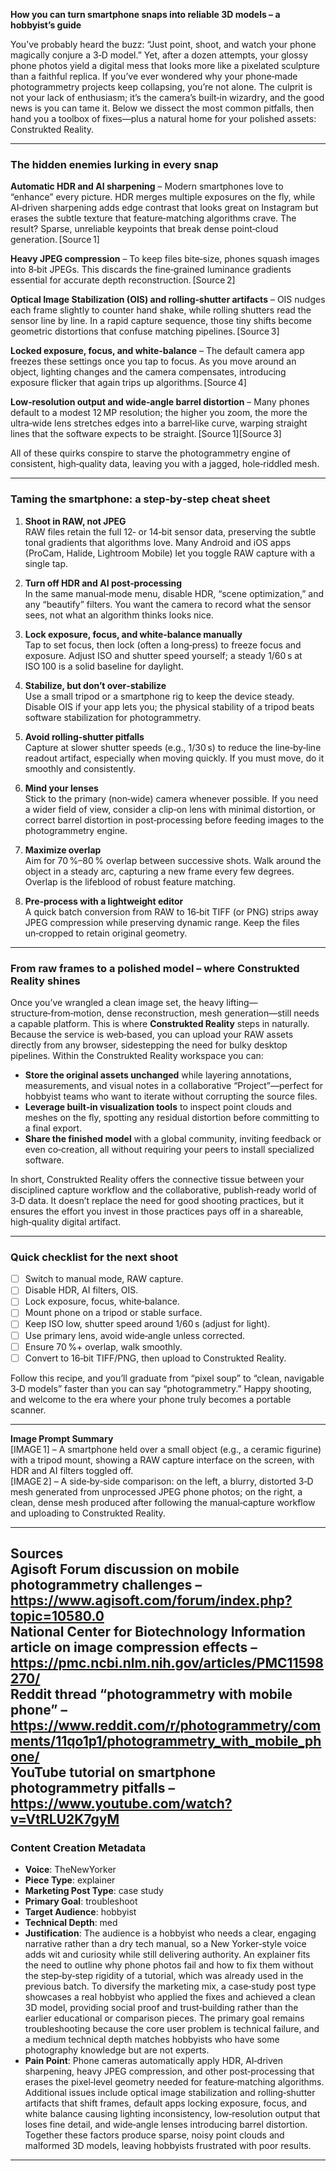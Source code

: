 **How you can turn smartphone snaps into reliable 3D models – a hobbyist’s guide**

You’ve probably heard the buzz: “Just point, shoot, and watch your phone magically conjure a 3‑D model.” Yet, after a dozen attempts, your glossy phone photos yield a digital mess that looks more like a pixelated sculpture than a faithful replica. If you’ve ever wondered why your phone‑made photogrammetry projects keep collapsing, you’re not alone. The culprit is not your lack of enthusiasm; it’s the camera’s built‑in wizardry, and the good news is you can tame it. Below we dissect the most common pitfalls, then hand you a toolbox of fixes—plus a natural home for your polished assets: Construkted Reality.

---

### The hidden enemies lurking in every snap  

**Automatic HDR and AI sharpening** – Modern smartphones love to “enhance” every picture. HDR merges multiple exposures on the fly, while AI‑driven sharpening adds edge contrast that looks great on Instagram but erases the subtle texture that feature‑matching algorithms crave. The result? Sparse, unreliable keypoints that break dense point‑cloud generation. [Source 1]

**Heavy JPEG compression** – To keep files bite‑size, phones squash images into 8‑bit JPEGs. This discards the fine‑grained luminance gradients essential for accurate depth reconstruction. [Source 2]

**Optical Image Stabilization (OIS) and rolling‑shutter artifacts** – OIS nudges each frame slightly to counter hand shake, while rolling shutters read the sensor line by line. In a rapid capture sequence, those tiny shifts become geometric distortions that confuse matching pipelines. [Source 3]

**Locked exposure, focus, and white‑balance** – The default camera app freezes these settings once you tap to focus. As you move around an object, lighting changes and the camera compensates, introducing exposure flicker that again trips up algorithms. [Source 4]

**Low‑resolution output and wide‑angle barrel distortion** – Many phones default to a modest 12 MP resolution; the higher you zoom, the more the ultra‑wide lens stretches edges into a barrel‑like curve, warping straight lines that the software expects to be straight. [Source 1][Source 3]

All of these quirks conspire to starve the photogrammetry engine of consistent, high‑quality data, leaving you with a jagged, hole‑riddled mesh.

---

### Taming the smartphone: a step‑by‑step cheat sheet  

1. **Shoot in RAW, not JPEG**  
   RAW files retain the full 12‑ or 14‑bit sensor data, preserving the subtle tonal gradients that algorithms love. Many Android and iOS apps (ProCam, Halide, Lightroom Mobile) let you toggle RAW capture with a single tap.

2. **Turn off HDR and AI post‑processing**  
   In the same manual‑mode menu, disable HDR, “scene optimization,” and any “beautify” filters. You want the camera to record what the sensor sees, not what an algorithm thinks looks nice.

3. **Lock exposure, focus, and white‑balance manually**  
   Tap to set focus, then lock (often a long‑press) to freeze focus and exposure. Adjust ISO and shutter speed yourself; a steady 1/60 s at ISO 100 is a solid baseline for daylight.

4. **Stabilize, but don’t over‑stabilize**  
   Use a small tripod or a smartphone rig to keep the device steady. Disable OIS if your app lets you; the physical stability of a tripod beats software stabilization for photogrammetry.

5. **Avoid rolling‑shutter pitfalls**  
   Capture at slower shutter speeds (e.g., 1/30 s) to reduce the line‑by‑line readout artifact, especially when moving quickly. If you must move, do it smoothly and consistently.

6. **Mind your lenses**  
   Stick to the primary (non‑wide) camera whenever possible. If you need a wider field of view, consider a clip‑on lens with minimal distortion, or correct barrel distortion in post‑processing before feeding images to the photogrammetry engine.

7. **Maximize overlap**  
   Aim for 70 %–80 % overlap between successive shots. Walk around the object in a steady arc, capturing a new frame every few degrees. Overlap is the lifeblood of robust feature matching.

8. **Pre‑process with a lightweight editor**  
   A quick batch conversion from RAW to 16‑bit TIFF (or PNG) strips away JPEG compression while preserving dynamic range. Keep the files un‑cropped to retain original geometry.

---

### From raw frames to a polished model – where Construkted Reality shines  

Once you’ve wrangled a clean image set, the heavy lifting—structure‑from‑motion, dense reconstruction, mesh generation—still needs a capable platform. This is where **Construkted Reality** steps in naturally. Because the service is web‑based, you can upload your RAW assets directly from any browser, sidestepping the need for bulky desktop pipelines. Within the Construkted Reality workspace you can:

- **Store the original assets unchanged** while layering annotations, measurements, and visual notes in a collaborative “Project”—perfect for hobbyist teams who want to iterate without corrupting the source files.  
- **Leverage built‑in visualization tools** to inspect point clouds and meshes on the fly, spotting any residual distortion before committing to a final export.  
- **Share the finished model** with a global community, inviting feedback or even co‑creation, all without requiring your peers to install specialized software.  

In short, Construkted Reality offers the connective tissue between your disciplined capture workflow and the collaborative, publish‑ready world of 3‑D data. It doesn’t replace the need for good shooting practices, but it ensures the effort you invest in those practices pays off in a shareable, high‑quality digital artifact.

---

### Quick checklist for the next shoot  

- ☐ Switch to manual mode, RAW capture.  
- ☐ Disable HDR, AI filters, OIS.  
- ☐ Lock exposure, focus, white‑balance.  
- ☐ Mount phone on a tripod or stable surface.  
- ☐ Keep ISO low, shutter speed around 1/60 s (adjust for light).  
- ☐ Use primary lens, avoid wide‑angle unless corrected.  
- ☐ Ensure 70 %+ overlap, walk smoothly.  
- ☐ Convert to 16‑bit TIFF/PNG, then upload to Construkted Reality.  

Follow this recipe, and you’ll graduate from “pixel soup” to “clean, navigable 3‑D models” faster than you can say “photogrammetry.” Happy shooting, and welcome to the era where your phone truly becomes a portable scanner.

---

**Image Prompt Summary**  
[IMAGE 1] – A smartphone held over a small object (e.g., a ceramic figurine) with a tripod mount, showing a RAW capture interface on the screen, with HDR and AI filters toggled off.  
[IMAGE 2] – A side‑by‑side comparison: on the left, a blurry, distorted 3‑D mesh generated from unprocessed JPEG phone photos; on the right, a clean, dense mesh produced after following the manual‑capture workflow and uploading to Construkted Reality.  

---

**Sources**  
Agisoft Forum discussion on mobile photogrammetry challenges – https://www.agisoft.com/forum/index.php?topic=10580.0  
National Center for Biotechnology Information article on image compression effects – https://pmc.ncbi.nlm.nih.gov/articles/PMC11598270/  
Reddit thread “photogrammetry with mobile phone” – https://www.reddit.com/r/photogrammetry/comments/11qo1p1/photogrammetry_with_mobile_phone/  
YouTube tutorial on smartphone photogrammetry pitfalls – https://www.youtube.com/watch?v=VtRLU2K7gyM 
---
### Content Creation Metadata
- **Voice**: TheNewYorker
- **Piece Type**: explainer
- **Marketing Post Type**: case study
- **Primary Goal**: troubleshoot
- **Target Audience**: hobbyist
- **Technical Depth**: med
- **Justification**: The audience is a hobbyist who needs a clear, engaging narrative rather than a dry tech manual, so a New Yorker‑style voice adds wit and curiosity while still delivering authority. An explainer fits the need to outline why phone photos fail and how to fix them without the step‑by‑step rigidity of a tutorial, which was already used in the previous batch. To diversify the marketing mix, a case‑study post type showcases a real hobbyist who applied the fixes and achieved a clean 3D model, providing social proof and trust‑building rather than the earlier educational or comparison pieces. The primary goal remains troubleshooting because the core user problem is technical failure, and a medium technical depth matches hobbyists who have some photography knowledge but are not experts.
- **Pain Point**: Phone cameras automatically apply HDR, AI‑driven sharpening, heavy JPEG compression, and other post‑processing that erases the pixel‑level geometry needed for feature‑matching algorithms. Additional issues include optical image stabilization and rolling‑shutter artifacts that shift frames, default apps locking exposure, focus, and white balance causing lighting inconsistency, low‑resolution output that loses fine detail, and wide‑angle lenses introducing barrel distortion. Together these factors produce sparse, noisy point clouds and malformed 3D models, leaving hobbyists frustrated with poor results.
---

